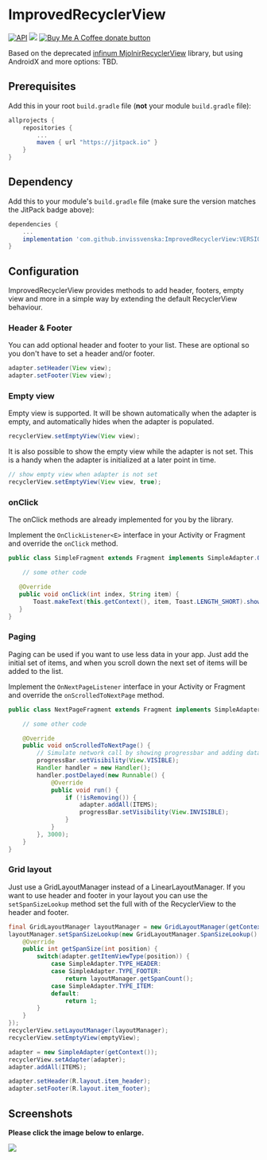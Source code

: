 # ImprovedRecyclerView
[![API](https://img.shields.io/badge/API-16%2B-brightgreen.svg?style=flat)](https://android-arsenal.com/api?level=16) [![](https://jitpack.io/v/invissvenska/ImprovedRecyclerView.svg)](https://jitpack.io/#invissvenska/ImprovedRecyclerView) <span class="badge-buymeacoffee"><a href="https://www.paypal.com/paypalme/svenvandentweel/3" title="Donate to this project using Buy Me A Coffee"><img src="https://img.shields.io/badge/buy%20me%20a%20coffee-donate-yellow.svg" alt="Buy Me A Coffee donate button" /></a></span>  

Based on the deprecated [infinum MjolnirRecyclerView](https://github.com/infinum/MjolnirRecyclerView) library, but using AndroidX and more options: TBD.

## Prerequisites

Add this in your root `build.gradle` file (**not** your module `build.gradle` file):

```gradle
allprojects {
    repositories {
        ...
        maven { url "https://jitpack.io" }
    }
}
```

## Dependency

Add this to your module's `build.gradle` file (make sure the version matches the JitPack badge above):

```gradle
dependencies {
    ...
    implementation 'com.github.invissvenska:ImprovedRecyclerView:VERSION'
}
```

## Configuration
ImprovedRecyclerView provides methods to add header, footers, empty view and more in a simple way by extending the default RecyclerView behaviour.

### Header & Footer
You can add optional header and footer to your list. These are optional so you don't have to set a header and/or footer.  
```java
adapter.setHeader(View view);
adapter.setFooter(View view);
```
  
### Empty view
Empty view is supported. It will be shown automatically when the adapter is empty, and automatically hides when the adapter is populated.  
```java
recyclerView.setEmptyView(View view);
```  
  
It is also possible to show the empty view while the adapter is not set. This is a handy when the adapter is initialized at a later point in time.  
```java
// show empty view when adapter is not set
recyclerView.setEmptyView(View view, true);
```

### onClick
The onClick methods are already implemented for you by the library.  
  
Implement the `OnClickListener<E>` interface in your Activity or Fragment and override the `onClick` method.  
```java
public class SimpleFragment extends Fragment implements SimpleAdapter.OnClickListener<String> {

    // some other code

   @Override
   public void onClick(int index, String item) {
       Toast.makeText(this.getContext(), item, Toast.LENGTH_SHORT).show();
   }
}
```

### Paging
Paging can be used if you want to use less data in your app. Just add the initial set of items, and when you scroll down the next set of items will be added to the list.  
  
Implement the `OnNextPageListener` interface in your Activity or Fragment and override the `onScrolledToNextPage` method.
```java
public class NextPageFragment extends Fragment implements SimpleAdapter.OnNextPageListener {

    // some other code

    @Override
    public void onScrolledToNextPage() {
        // Simulate network call by showing progressbar and adding data to adapter with some delay.
        progressBar.setVisibility(View.VISIBLE);
        Handler handler = new Handler();
        handler.postDelayed(new Runnable() {
            @Override
            public void run() {
                if (!isRemoving()) {
                    adapter.addAll(ITEMS);
                    progressBar.setVisibility(View.INVISIBLE);
                }
            }
        }, 3000);
    }
}
```

### Grid layout
Just use a GridLayoutManager instead of a LinearLayoutManager. If you want to use header and footer in your layout you can use the `setSpanSizeLookup` method set the full with of the RecyclerView to the header and footer.  
```java
final GridLayoutManager layoutManager = new GridLayoutManager(getContext(), 3);
layoutManager.setSpanSizeLookup(new GridLayoutManager.SpanSizeLookup() {
    @Override
    public int getSpanSize(int position) {
        switch(adapter.getItemViewType(position)) {
            case SimpleAdapter.TYPE_HEADER:
            case SimpleAdapter.TYPE_FOOTER:
                return layoutManager.getSpanCount();
            case SimpleAdapter.TYPE_ITEM:
            default:
                return 1;
        }
    }
});
recyclerView.setLayoutManager(layoutManager);
recyclerView.setEmptyView(emptyView);

adapter = new SimpleAdapter(getContext());
recyclerView.setAdapter(adapter);
adapter.addAll(ITEMS);

adapter.setHeader(R.layout.item_header);
adapter.setFooter(R.layout.item_footer);
```

## Screenshots

**Please click the image below to enlarge.**

<img src="https://raw.githubusercontent.com/invissvenska/ImprovedRecyclerView/master/media/collage.png">
